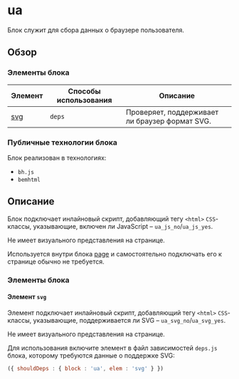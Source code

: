 # ua

Блок служит для сбора данных о браузере пользователя.

## Обзор

### Элементы блока

| Элемент | Способы использования | Описание |
| ------- | --------------------- | -------- |
| <a href="#elems-svg">svg</a> | `deps` | Проверяет, поддерживает ли браузер формат SVG. |

### Публичные технологии блока

Блок реализован в технологиях:

* `bh.js`
* `bemhtml`

## Описание

Блок подключает инлайновый скрипт, добавляющий тегу `<html>` `CSS`-классы, указывающие, включен ли JavaScript – `ua_js_no`/`ua_js_yes`.

Не имеет визуального представления на странице.

Используется внутри блока [page](https://github.com/bem/bem-core/blob/v2/common.blocks/page/page.ru.md) и самостоятельно подключать его к странице обычно не требуется.

<a name="elems"></a>

### Элементы блока

<a name="elems-svg"></a>

#### Элемент `svg`

Элемент подключает инлайновый скрипт, добавляющий тегу `<html>` `CSS`-классы, указывающие, поддерживается ли SVG – `ua_svg_no`/`ua_svg_yes`.

Не имеет визуального представления на странице.

Для использования включите элемент в файл зависимостей `deps.js` блока, которому требуются данные о поддержке SVG:

```js
({ shouldDeps : { block : 'ua', elem : 'svg' } })
```
